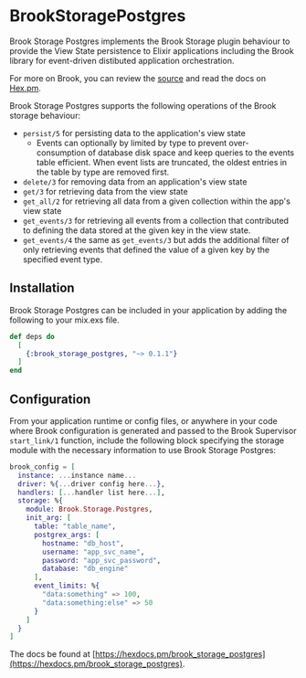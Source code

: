 # BrookStoragePostgres

Brook Storage Postgres implements the Brook Storage plugin behaviour to provide
the View State persistence to Elixir applications including the Brook library
for event-driven distibuted application orchestration.

For more on Brook, you can review the [source](https://github.com/bbalser/brook)
and read the docs on [Hex.pm](https://hexdocs.pm/brook).

Brook Storage Postgres supports the following operations of the Brook storage behaviour:
  * `persist/5` for persisting data to the application's view state
    - Events can optionally by limited by type to prevent over-consumption of database disk
      space and keep queries to the events table efficient. When event lists are truncated,
      the oldest entries in the table by type are removed first.
  * `delete/3` for removing data from an application's view state
  * `get/3` for retrieving data from the view state
  * `get_all/2` for retrieving all data from a given collection within the app's view state
  * `get_events/3` for retrieving all events from a collection that contributed to defining
     the data stored at the given key in the view state.
  * `get_events/4` the same as `get_events/3` but adds the additional filter of only retrieving
    events that defined the value of a given key by the specified event type.

## Installation

Brook Storage Postgres can be included in your application by adding the following
to your mix.exs file.

```elixir
def deps do
  [
    {:brook_storage_postgres, "~> 0.1.1"}
  ]
end
```

## Configuration

From your application runtime or config files, or anywhere in your code where Brook
configuration is generated and passed to the Brook Supervisor `start_link/1` function,
include the following block specifying the storage module with the necessary information
to use Brook Storage Postgres:

```elixir
brook_config = [
  instance: ...instance name...
  driver: %{...driver config here...},
  handlers: [...handler list here...],
  storage: %{
    module: Brook.Storage.Postgres,
    init_arg: [
      table: "table_name",
      postgrex_args: [
        hostname: "db_host",
        username: "app_svc_name",
        password: "app_svc_password",
        database: "db_engine"
      ],
      event_limits: %{
        "data:something" => 100,
        "data:something:else" => 50
      }
    ]
  }
]
```

The docs be found at [https://hexdocs.pm/brook_storage_postgres](https://hexdocs.pm/brook_storage_postgres).


